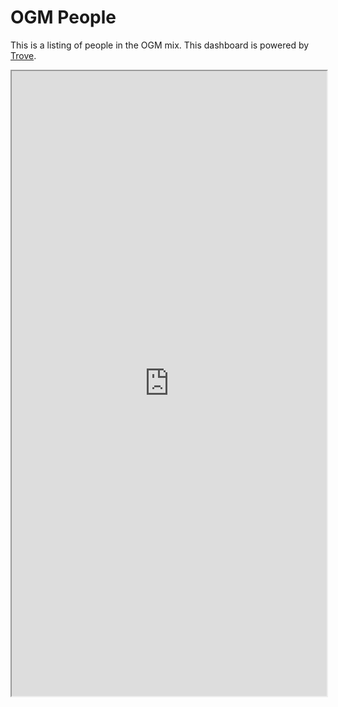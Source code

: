 # OGM People

This is a listing of people in the OGM mix. This dashboard is powered by [Trove](https://www.catalist.network/about).

<iframe src="https://www.catalist.network/group/ogm?tab=Members&embed=yes" width="100%" height="1000px" title="Members"></iframe>
